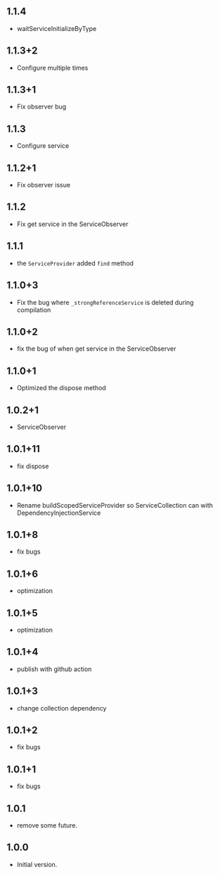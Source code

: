 ## 1.1.4

- waitServiceInitializeByType

## 1.1.3+2

- Configure multiple times

## 1.1.3+1

- Fix observer bug

## 1.1.3

- Configure service

## 1.1.2+1

- Fix observer issue

## 1.1.2

- Fix get service in the ServiceObserver

## 1.1.1

- the `ServiceProvider` added `find` method

## 1.1.0+3

- Fix the bug where `_strongReferenceService` is deleted during compilation

## 1.1.0+2

- fix the bug of when get service in the ServiceObserver

## 1.1.0+1

- Optimized the dispose method

## 1.0.2+1

- ServiceObserver

## 1.0.1+11

- fix dispose

## 1.0.1+10

- Rename buildScopedServiceProvider so ServiceCollection can with DependencyInjectionService

## 1.0.1+8

- fix bugs

## 1.0.1+6

- optimization

## 1.0.1+5

- optimization

## 1.0.1+4

- publish with github action

## 1.0.1+3

- change collection dependency

## 1.0.1+2

- fix bugs

## 1.0.1+1

- fix bugs

## 1.0.1

- remove some future.

## 1.0.0

- Initial version.